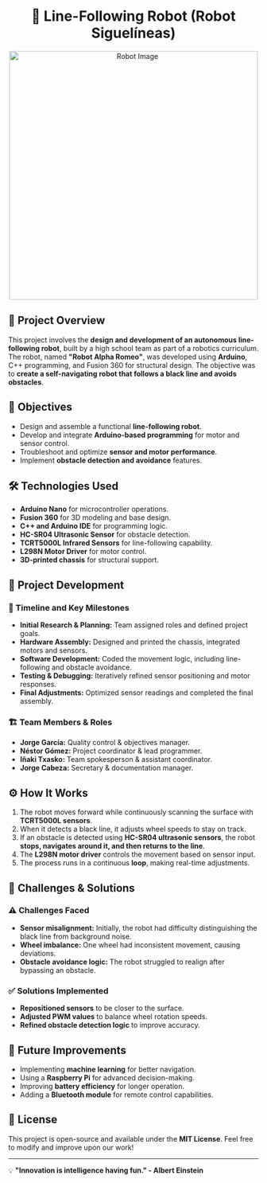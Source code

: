 <h1 align="center">🚗 Line-Following Robot (Robot Siguelíneas)</h1>

<p align="center">
  <img src="images/robot.png" alt="Robot Image" width="500"/>
</p>

## 📌 Project Overview  
This project involves the **design and development of an autonomous line-following robot**, built by a high school team as part of a robotics curriculum. The robot, named **"Robot Alpha Romeo"**, was developed using **Arduino**, C++ programming, and Fusion 360 for structural design. The objective was to **create a self-navigating robot that follows a black line and avoids obstacles**.

## 🎯 Objectives  
- Design and assemble a functional **line-following robot**.  
- Develop and integrate **Arduino-based programming** for motor and sensor control.  
- Troubleshoot and optimize **sensor and motor performance**.  
- Implement **obstacle detection and avoidance** features.  

## 🛠 Technologies Used  
- **Arduino Nano** for microcontroller operations.  
- **Fusion 360** for 3D modeling and base design.  
- **C++ and Arduino IDE** for programming logic.  
- **HC-SR04 Ultrasonic Sensor** for obstacle detection.  
- **TCRT5000L Infrared Sensors** for line-following capability.  
- **L298N Motor Driver** for motor control.  
- **3D-printed chassis** for structural support.  

## 📜 Project Development  
### 📅 Timeline and Key Milestones  
- **Initial Research & Planning:** Team assigned roles and defined project goals.  
- **Hardware Assembly:** Designed and printed the chassis, integrated motors and sensors.  
- **Software Development:** Coded the movement logic, including line-following and obstacle avoidance.  
- **Testing & Debugging:** Iteratively refined sensor positioning and motor responses.  
- **Final Adjustments:** Optimized sensor readings and completed the final assembly.  

### 🏗 Team Members & Roles  
- **Jorge García:** Quality control & objectives manager.  
- **Néstor Gómez:** Project coordinator & lead programmer.  
- **Iñaki Txasko:** Team spokesperson & assistant coordinator.  
- **Jorge Cabeza:** Secretary & documentation manager.  

## ⚙️ How It Works  
1. The robot moves forward while continuously scanning the surface with **TCRT5000L sensors**.  
2. When it detects a black line, it adjusts wheel speeds to stay on track.  
3. If an obstacle is detected using **HC-SR04 ultrasonic sensors**, the robot **stops, navigates around it, and then returns to the line**.  
4. The **L298N motor driver** controls the movement based on sensor input.  
5. The process runs in a continuous **loop**, making real-time adjustments.  

## 🔬 Challenges & Solutions  
### ⚠️ Challenges Faced  
- **Sensor misalignment:** Initially, the robot had difficulty distinguishing the black line from background noise.  
- **Wheel imbalance:** One wheel had inconsistent movement, causing deviations.  
- **Obstacle avoidance logic:** The robot struggled to realign after bypassing an obstacle.  

### ✅ Solutions Implemented  
- **Repositioned sensors** to be closer to the surface.  
- **Adjusted PWM values** to balance wheel rotation speeds.  
- **Refined obstacle detection logic** to improve accuracy.
  

## 📌 Future Improvements  
- Implementing **machine learning** for better navigation.  
- Using a **Raspberry Pi** for advanced decision-making.  
- Improving **battery efficiency** for longer operation.  
- Adding a **Bluetooth module** for remote control capabilities.  

## 📜 License  
This project is open-source and available under the **MIT License**. Feel free to modify and improve upon our work!  

---  
💡 **"Innovation is intelligence having fun." - Albert Einstein**
